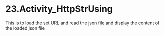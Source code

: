 # 23.Activity_HttpStrUsing
 This is to load the set URL and read the json file and display the content of the loaded json file
